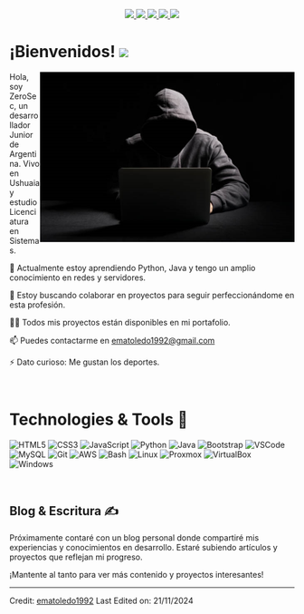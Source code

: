<p align="center">
  <a href="#">
    <img src="https://img.shields.io/static/v1?label=|&message=WEBSITE&color=ff&style=plastic&logo=realm&logo-color=white"/>
  </a>
  <a href="https://www.linkedin.com/in/blas-emanuel-toledo-0a0185260/" target="_blank">
    <img src="https://img.shields.io/static/v1?label=|&message=LINKED-IN&color=cdf998&style=plastic&logo=linkedin&logo-color=white"/>
  </a>
  <a href="https://www.instagram.com/blasemanuel.toledo" target="_blank">
    <img src="https://img.shields.io/static/v1?label=|&message=INSTAGRAM&color=ff4f5b&style=plastic&logo=instagram&logo-color=white"/>
  </a>
  <a href="https://www.facebook.com/blasemanuel.toledo" target="_blank">
    <img src="https://img.shields.io/static/v1?label=|&message=FACEBOOK&color=1877f2&style=plastic&logo=facebook&logo-color=white"/>
  </a>
  <a href="#" target="_blank" download="#">
      <img src="https://img.shields.io/static/v1?label=|&message=RESUME&color=24555f&style=plastic&logo=react&logo-color=white"/>
  </a>
</p>


# ¡Bienvenidos! <img src="https://github.com/rahulkarda/rahulkarda/blob/main/wave.gif?raw=true" width="30">
<!-- Profile views -->
<img src="https://github.com/ematoledo1992/ematoledo1992/raw/main/Haker.png" align="right" height="300">

<p align="left">Hola, soy ZeroSec, un desarrollador Junior de Argentina.  
Vivo en Ushuaia y estudio Licenciatura en Sistemas.</p>

🌱 Actualmente estoy aprendiendo Python, Java y tengo un amplio conocimiento en redes y servidores.  

👯 Estoy buscando colaborar en proyectos para seguir perfeccionándome en esta profesión.

👨‍💻 Todos mis proyectos están disponibles en mi portafolio.

📫 Puedes contactarme en ematoledo1992@gmail.com

⚡ Dato curioso: Me gustan los deportes.

<br>

# Technologies & Tools 🔧
![HTML5](https://img.shields.io/badge/Code-HTML5-informational?style=flat&logo=html5&logoColor=white&color=brightgreen)
![CSS3](https://img.shields.io/badge/Code-CSS3-informational?style=flat&logo=css3&logoColor=white&color=brightgreen)
![JavaScript](https://img.shields.io/badge/Code-JavaScript-informational?style=flat&logo=javascript&logoColor=white&color=brightgreen)
![Python](https://img.shields.io/badge/Code-Python-informational?style=flat&logo=python&logoColor=white&color=brightgreen)
![Java](https://img.shields.io/badge/Code-Java-informational?style=flat&logo=java&logoColor=white&color=brightgreen)
![Bootstrap](https://img.shields.io/badge/Code-Bootstrap-informational?style=flat&logo=bootstrap&logoColor=white&color=brightgreen)
![VSCode](https://img.shields.io/badge/Editor-VSCode-informational?style=flat&logo=visualstudiocode&logoColor=white&color=brightgreen)
![MySQL](https://img.shields.io/badge/Database-MySQL-informational?style=flat&logo=mysql&logoColor=white&color=brightgreen)
![Git](https://img.shields.io/badge/Tools-Git-informational?style=flat&logo=git&logoColor=white&color=brightgreen)
![AWS](https://img.shields.io/badge/Cloud-AWS-informational?style=flat&logo=amazon&logoColor=white&color=brightgreen)
![Bash](https://img.shields.io/badge/Shell-Bash-informational?style=flat&logo=gnu-bash&logoColor=white&color=brightgreen)
![Linux](https://img.shields.io/badge/OS-Linux-informational?style=flat&logo=linux&logoColor=white&color=brightgreen)
![Proxmox](https://img.shields.io/badge/Code-Proxmox-informational?style=flat&logo=proxmox&logoColor=white&color=brightgreen)
![VirtualBox](https://img.shields.io/badge/Code-VirtualBox-informational?style=flat&logo=virtualbox&logoColor=white&color=brightgreen)
![Windows](https://img.shields.io/badge/OS-Windows-informational?style=flat&logo=windows&logoColor=white&color=brightgreen)

<br>

## Blog & Escritura ✍

Próximamente contaré con un blog personal donde compartiré mis experiencias y conocimientos en desarrollo. Estaré subiendo artículos y proyectos que reflejan mi progreso. <!-- - [Mi Sitio Web](https://rahulkarda.netlify.app) Puedes encontrarme en la siguiente plataforma:-->

<!-- - [Mi Sitio Web](https://rahulkarda.netlify.app) -->
  
¡Mantente al tanto para ver más contenido y proyectos interesantes!


------
Credit: [ematoledo1992]([https://github.com/ematoledo1992])
Last Edited on: 21/11/2024
